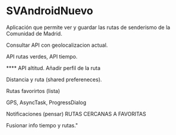 # SVAndroidNuevo

Aplicación que permite ver y guardar las rutas de senderismo de la Comunidad de Madrid.

Consultar API con geolocalizacion actual.

API rutas verdes, API tiempo.

**** API altitud. Añadir perfil de la ruta

Distancia y ruta (shared prefereneces).

Rutas favorirtos (lista)

GPS, AsyncTask, ProgressDialog

Notificaciones (pensar) RUTAS CERCANAS A FAVORITAS

Fusionar info tiempo y rutas."
